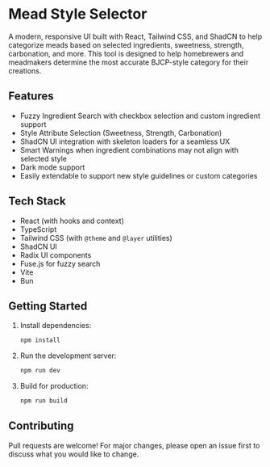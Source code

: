 # Mead Style Selector

A modern, responsive UI built with React, Tailwind CSS, and ShadCN to help categorize meads based on selected ingredients, sweetness, strength, carbonation, and more. This tool is designed to help homebrewers and meadmakers determine the most accurate BJCP-style category for their creations.

## Features

- Fuzzy Ingredient Search with checkbox selection and custom ingredient support
- Style Attribute Selection (Sweetness, Strength, Carbonation)
- ShadCN UI integration with skeleton loaders for a seamless UX
- Smart Warnings when ingredient combinations may not align with selected style
- Dark mode support
- Easily extendable to support new style guidelines or custom categories

## Tech Stack

- React (with hooks and context)
- TypeScript
- Tailwind CSS (with `@theme` and `@layer` utilities)
- ShadCN UI
- Radix UI components
- Fuse.js for fuzzy search
- Vite
- Bun

## Getting Started

1. Install dependencies:

   ```bash
   npm install
   ```

2. Run the development server:

   ```bash
   npm run dev
   ```

3. Build for production:

   ```bash
   npm run build
   ```

## Contributing

Pull requests are welcome! For major changes, please open an issue first to discuss what you would like to change.
